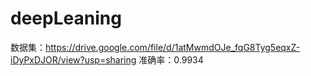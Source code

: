 # deepLeaning
数据集：https://drive.google.com/file/d/1atMwmdOJe_fqG8Tyg5eqxZ-iDyPxDJOR/view?usp=sharing 
准确率：0.9934
